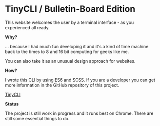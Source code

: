# TinyCLI / Bulletin-Board Edition

This website welcomes the user by a terminal interface - as you
experienced all ready.

**Why?**

... because I had much fun developing it and it's a kind of time machine
back to the times to 8 and 16 bit computing for geeks like me.

You can also take it as an unusual design approach for websites.

**How?**

I wrote this CLI by using ES6 and SCSS. If you are a developer you can
get more information in the GitHub repository of this project.

[TinyCLI](https://github.com/IOIO72/TinyCLI)

**Status**

The project is still work in progress and it runs best on Chrome.
There are still some essential things to do.
